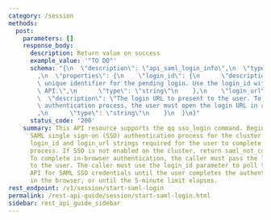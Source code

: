 ```yaml
---
category: /session
methods:
  post:
    parameters: []
    response_body:
      description: Return value on success
      example_value: '"TO DO"'
      schema: "{\n  \"description\": \"api_saml_login_info\",\n  \"type\": \"object\"\
        ,\n  \"properties\": {\n    \"login_id\": {\n      \"description\": \"The\
        \ unique identifier for the pending login. Use the login_id with the check-saml-login\
        \ API.\",\n      \"type\": \"string\"\n    },\n    \"login_url\": {\n    \
        \  \"description\": \"The login URL to present to the user. To complete the\
        \ authentication process, the user must open the login URL in a browser.\"\
        ,\n      \"type\": \"string\"\n    }\n  }\n}"
      status_code: '200'
    summary: This API resource supports the qq sso_login command. Begin an interactive
      SAML single sign-on (SSO) authentication process for the cluster. Return the
      login_id and login_url strings required for the user to complete the authentication
      process. If SSO is not enabled on the cluster, return saml_not_configured_error.
      To complete in-browser authentication, the caller must pass the login_url parameter
      to the user. The caller must use the login_id parameter to poll the retrieve-saml-login
      API for SAML SSO credentials until the user completes the authentication process
      in the browser, or until the 5-minute limit elapses.
rest_endpoint: /v1/session/start-saml-login
permalink: /rest-api-guide/session/start-saml-login.html
sidebar: rest_api_guide_sidebar
---
```

